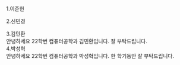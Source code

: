1.이준헌  
  
2.신민경 

3.김민환  
안녕하세요 22학번 컴퓨터공학과 김민환입니다. 잘 부탁드립니다.  
4.박성혁  
안녕하세요 22학번 컴퓨터공학과 박성혁입니다. 한 학기동안 잘 부탁드립니다.
